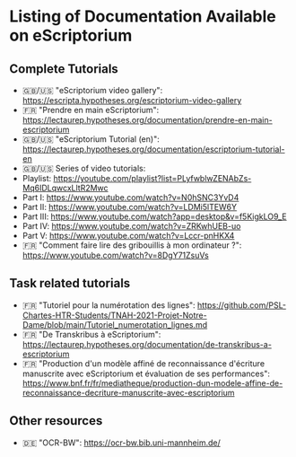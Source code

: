# Listing of Documentation Available on eScriptorium

## Complete Tutorials

- 🇬🇧/🇺🇸  "eScriptorium video gallery": https://escripta.hypotheses.org/escriptorium-video-gallery
- 🇫🇷 "Prendre en main eScriptorium": https://lectaurep.hypotheses.org/documentation/prendre-en-main-escriptorium
- 🇬🇧/🇺🇸 "eScriptorium Tutorial (en)": https://lectaurep.hypotheses.org/documentation/escriptorium-tutorial-en
-  🇬🇧/🇺🇸 Series of video tutorials: 
  - Playlist: https://youtube.com/playlist?list=PLyfwblwZENAbZs-Mq6IDLqwcxLltR2Mwc
  - Part I: https://www.youtube.com/watch?v=N0hSNC3YvD4
  - Part II: https://www.youtube.com/watch?v=LDMi5lTEW6Y
  - Part III: https://www.youtube.com/watch?app=desktop&v=f5KigkLO9_E
  - Part IV: https://www.youtube.com/watch?v=ZRKwhUEB-uo
  - Part V: https://www.youtube.com/watch?v=Lccr-pnHKX4
- 🇫🇷 "Comment faire lire des gribouillis à mon ordinateur ?": https://www.youtube.com/watch?v=8DgY71ZsuVs

## Task related tutorials
- 🇫🇷 "Tutoriel pour la numérotation des lignes": https://github.com/PSL-Chartes-HTR-Students/TNAH-2021-Projet-Notre-Dame/blob/main/Tutoriel_numerotation_lignes.md
- 🇫🇷 "De Transkribus à eScriptorium": https://lectaurep.hypotheses.org/documentation/de-transkribus-a-escriptorium
- 🇫🇷 "Production d'un modèle affiné de reconnaissance d'écriture manuscrite avec eScriptorium et évaluation de ses performances": https://www.bnf.fr/fr/mediatheque/production-dun-modele-affine-de-reconnaissance-decriture-manuscrite-avec-escriptorium

## Other resources
- 🇩🇪 "OCR-BW": https://ocr-bw.bib.uni-mannheim.de/

